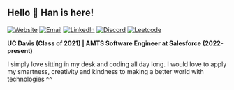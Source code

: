 <h2>Hello 👋 Han is here!</h2>

[![Website][1]](https://hanchilles.com)
[![Email][2]](mailto:contact@hanchilles.com)
[![LinkedIn][3]](https://www.linkedin.com/in/hannkn)
[![Discord][4]](https://discordapp.com/users/576632460339707925)
[![Leetcode][5]](https://leetcode.com/hanchilles)

**UC Davis (Class of 2021) | AMTS Software Engineer at Salesforce (2022-present)**

I simply love sitting in my desk and coding all day long. I would love to apply my smartness, 
creativity and kindness to making a better world with technologies ^^

[1]: https://img.shields.io/badge/website-000000?style=for-the-badge&logo=About.me&logoColor=white
[2]: https://img.shields.io/badge/Gmail-D14836?style=for-the-badge&logo=gmail&logoColor=white
[3]: https://img.shields.io/badge/LinkedIn-0077B5?style=for-the-badge&logo=linkedin&logoColor=white
[4]: https://img.shields.io/badge/Discord-7289DA?style=for-the-badge&logo=discord&logoColor=white
[5]: https://img.shields.io/badge/-LeetCode-FFA116?style=for-the-badge&logo=LeetCode&logoColor=black
